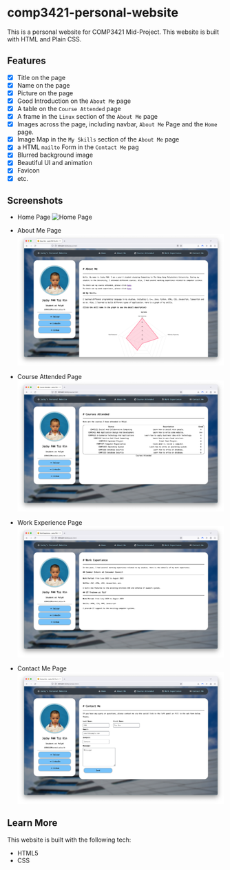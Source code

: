 # comp3421-personal-website

This is a personal website for COMP3421 Mid-Project. This website is built with HTML and Plain CSS.

## Features
- [x] Title on the page
- [x] Name on the page
- [x] Picture on the page
- [x] Good Introduction on the `About Me` page
- [x] A table on the `Course Attended` page
- [x] A frame in the `Linux` section of the `About Me` page
- [x] Images across the page, including navbar, `About Me` Page and the `Home` page.
- [x] Image Map in the `My Skills` section of the `About Me` page
- [x] a HTML `mailto` Form in the `Contact Me` pag
- [x] Blurred background image
- [x] Beautiful UI and animation
- [x] Favicon
- [x] etc.

## Screenshots
- Home Page
![Home Page](./img/readme-img/01.png)

- About Me Page
![Home Page](./img/readme-img/02.png)

- Course Attended Page
![Home Page](./img/readme-img/03.png)

- Work Experience Page
![Home Page](./img/readme-img/04.png)

- Contact Me Page
![Home Page](./img/readme-img/05.png)

## Learn More
This website is built with the following tech:
- HTML5
- CSS
